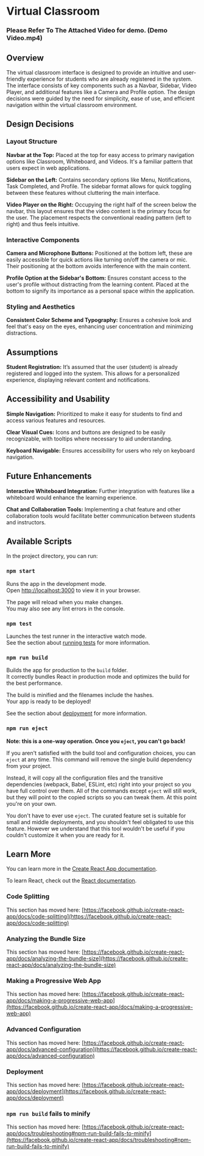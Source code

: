 # Virtual Classroom
### Please Refer To The Attached Video for demo. (Demo Video.mp4)
## Overview
The virtual classroom interface is designed to provide an intuitive and user-friendly experience for students who are already registered in the system. The interface consists of key components such as a Navbar, Sidebar, Video Player, and additional features like a Camera and Profile option. The design decisions were guided by the need for simplicity, ease of use, and efficient navigation within the virtual classroom environment.

## Design Decisions

### Layout Structure

**Navbar at the Top:** Placed at the top for easy access to primary navigation options like Classroom, Whiteboard, and Videos. It's a familiar pattern that users expect in web applications.

**Sidebar on the Left:** Contains secondary options like Menu, Notifications, Task Completed, and Profile. The sidebar format allows for quick toggling between these features without cluttering the main interface.

**Video Player on the Right:** Occupying the right half of the screen below the navbar, this layout ensures that the video content is the primary focus for the user. The placement respects the conventional reading pattern (left to right) and thus feels intuitive.

### Interactive Components

**Camera and Microphone Buttons:** Positioned at the bottom left, these are easily accessible for quick actions like turning on/off the camera or mic. Their positioning at the bottom avoids interference with the main content.

**Profile Option at the Sidebar's Bottom:** Ensures constant access to the user's profile without distracting from the learning content. Placed at the bottom to signify its importance as a personal space within the application.

### Styling and Aesthetics

**Consistent Color Scheme and Typography:** Ensures a cohesive look and feel that's easy on the eyes, enhancing user concentration and minimizing distractions.

## Assumptions

**Student Registration:** It’s assumed that the user (student) is already registered and logged into the system. This allows for a personalized experience, displaying relevant content and notifications.

## Accessibility and Usability

**Simple Navigation:** Prioritized to make it easy for students to find and access various features and resources.

**Clear Visual Cues:** Icons and buttons are designed to be easily recognizable, with tooltips where necessary to aid understanding.

**Keyboard Navigable:** Ensures accessibility for users who rely on keyboard navigation.

## Future Enhancements

**Interactive Whiteboard Integration:** Further integration with features like a whiteboard would enhance the learning experience.

**Chat and Collaboration Tools:** Implementing a chat feature and other collaboration tools would facilitate better communication between students and instructors.


## Available Scripts

In the project directory, you can run:

### `npm start`

Runs the app in the development mode.\
Open [http://localhost:3000](http://localhost:3000) to view it in your browser.

The page will reload when you make changes.\
You may also see any lint errors in the console.

### `npm test`

Launches the test runner in the interactive watch mode.\
See the section about [running tests](https://facebook.github.io/create-react-app/docs/running-tests) for more information.

### `npm run build`

Builds the app for production to the `build` folder.\
It correctly bundles React in production mode and optimizes the build for the best performance.

The build is minified and the filenames include the hashes.\
Your app is ready to be deployed!

See the section about [deployment](https://facebook.github.io/create-react-app/docs/deployment) for more information.

### `npm run eject`

**Note: this is a one-way operation. Once you `eject`, you can't go back!**

If you aren't satisfied with the build tool and configuration choices, you can `eject` at any time. This command will remove the single build dependency from your project.

Instead, it will copy all the configuration files and the transitive dependencies (webpack, Babel, ESLint, etc) right into your project so you have full control over them. All of the commands except `eject` will still work, but they will point to the copied scripts so you can tweak them. At this point you're on your own.

You don't have to ever use `eject`. The curated feature set is suitable for small and middle deployments, and you shouldn't feel obligated to use this feature. However we understand that this tool wouldn't be useful if you couldn't customize it when you are ready for it.

## Learn More

You can learn more in the [Create React App documentation](https://facebook.github.io/create-react-app/docs/getting-started).

To learn React, check out the [React documentation](https://reactjs.org/).

### Code Splitting

This section has moved here: [https://facebook.github.io/create-react-app/docs/code-splitting](https://facebook.github.io/create-react-app/docs/code-splitting)

### Analyzing the Bundle Size

This section has moved here: [https://facebook.github.io/create-react-app/docs/analyzing-the-bundle-size](https://facebook.github.io/create-react-app/docs/analyzing-the-bundle-size)

### Making a Progressive Web App

This section has moved here: [https://facebook.github.io/create-react-app/docs/making-a-progressive-web-app](https://facebook.github.io/create-react-app/docs/making-a-progressive-web-app)

### Advanced Configuration

This section has moved here: [https://facebook.github.io/create-react-app/docs/advanced-configuration](https://facebook.github.io/create-react-app/docs/advanced-configuration)

### Deployment

This section has moved here: [https://facebook.github.io/create-react-app/docs/deployment](https://facebook.github.io/create-react-app/docs/deployment)

### `npm run build` fails to minify

This section has moved here: [https://facebook.github.io/create-react-app/docs/troubleshooting#npm-run-build-fails-to-minify](https://facebook.github.io/create-react-app/docs/troubleshooting#npm-run-build-fails-to-minify)

